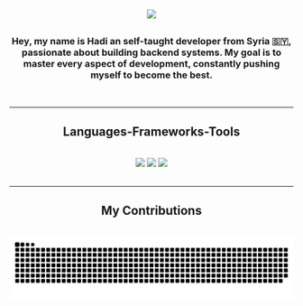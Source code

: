 
<h1 align="center">
    <img src="https://readme-typing-svg.herokuapp.com/?font=Righteous&size=35&center=true&vCenter=true&width=500&height=70&duration=4000&lines=Hey+There!+👋;+I'm+Hadi+Homsi!;" />
</h1>

<h3 align="center">Hey, my name is Hadi an self-taught developer from Syria 🇸🇾, passionate about building backend systems. My goal is to master every aspect of development, constantly pushing myself to become the best. </h3>

<br/>

<div align="center">
 

 <hr/>
 
<h2 align="center"> Languages-Frameworks-Tools </h2>
<br/>
<div align="center">
    <img src="https://skillicons.dev/icons?i=html" />
    <img src="https://skillicons.dev/icons?i=eclipse,redis,sqlite,lombok,maven,ps" />
    <img src="https://skillicons.dev/icons?i=mongodb,java,mysql" /><br>
</div>

<br/>
<hr/>

<div align="center">
  <h2> My Contributions </h2>
  <br>
  <img alt="snake eating my contributions" src="https://raw.githubusercontent.com/salesp07/salesp07/output/github-contribution-grid-snake.svg" />
  
  <br/><br/><br/>
</div>
